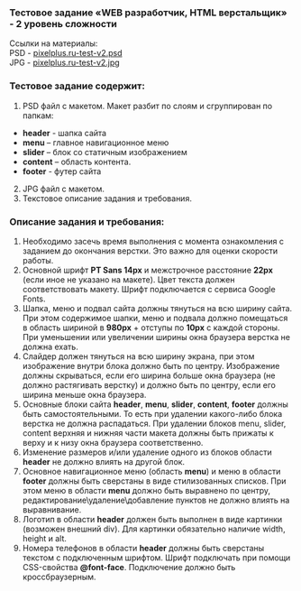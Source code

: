 ### Тестовое задание «WEB разработчик, HTML верстальщик» - 2 уровень сложности

Ссылки на материалы:  
PSD - [pixelplus.ru-test-v2.psd](pixelplus.ru-test-v2.psd)  
JPG - [pixelplus.ru-test-v2.jpg](pixelplus.ru-test-v2.jpg)

### Тестовое задание содержит:  

1. PSD файл с макетом. Макет разбит по слоям и сгруппирован по папкам:  
* **header** - шапка сайта
* **menu** – главное навигационное меню
* **slider** – блок со статичным изображением
* **content** – область контента.
* **footer** - футер сайта
2. JPG файл с макетом.  
3. Текстовое описание задания и требования.  

### Описание задания и требования:  
1. Необходимо засечь время выполнения с момента ознакомления с заданием до окончания верстки. Это важно для оценки скорости работы.
2. Основной шрифт **PT Sans 14px** и межстрочное расстояние **22px** (если иное не указано на макете). Цвет текста должен соответствовать макету. Шрифт подключается с сервиса Google Fonts.
3. Шапка, меню и подвал сайта должны тянуться на всю ширину сайта. При этом содержимое шапки, меню и подвала должно помещаться в область шириной в **980px** + отступы по **10px** с каждой стороны. При уменьшении или увеличении ширины окна браузера верстка не должна ехать.
4. Слайдер должен тянуться на всю ширину экрана, при этом изображение внутри блока должно быть по центру. Изображение должны скрываться, если его ширина больше окна браузера (не должно растягивать верстку) и должно быть по центру, если его ширина меньше окна браузера.
5. Основные блоки сайта **header**, **menu**, **slider**, **content**, **footer** должны быть самостоятельными. То есть при удалении какого-либо блока верстка не должна распадаться. При удалении блоков menu, slider, content верхняя и нижняя части макета должны быть прижаты к верху и к низу окна браузера соответственно.
6. Изменение размеров и/или удаление одного из блоков области **header** не должно влиять на другой блок.
7. Основное навигационное меню (область **menu**) и меню в области **footer** должны быть сверстаны в виде стилизованных списков. При этом меню в области **menu** должно быть выравнено по центру, редактирование\удаление\добавление пунктов не должно влиять на выравнивание.
8. Логотип в области **header** должен быть выполнен в виде картинки (возможен внешний div). Для картинки обязательно наличие width, height и alt.
9. Номера телефонов в области **header** должны быть сверстаны текстом с подключенным шрифтом. Шрифт подключать при помощи CSS-свойства **@font-face**. Подключение должно быть кроссбраузерным.
